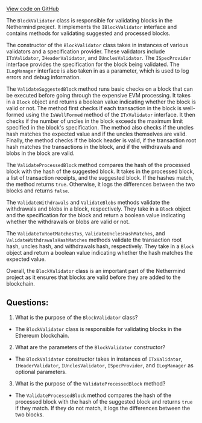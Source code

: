[View code on GitHub](https://github.com/NethermindEth/nethermind/src/Nethermind/Nethermind.Consensus/Validators/BlockValidator.cs)

The `BlockValidator` class is responsible for validating blocks in the Nethermind project. It implements the `IBlockValidator` interface and contains methods for validating suggested and processed blocks. 

The constructor of the `BlockValidator` class takes in instances of various validators and a specification provider. These validators include `ITxValidator`, `IHeaderValidator`, and `IUnclesValidator`. The `ISpecProvider` interface provides the specification for the block being validated. The `ILogManager` interface is also taken in as a parameter, which is used to log errors and debug information.

The `ValidateSuggestedBlock` method runs basic checks on a block that can be executed before going through the expensive EVM processing. It takes in a `Block` object and returns a boolean value indicating whether the block is valid or not. The method first checks if each transaction in the block is well-formed using the `IsWellFormed` method of the `ITxValidator` interface. It then checks if the number of uncles in the block exceeds the maximum limit specified in the block's specification. The method also checks if the uncles hash matches the expected value and if the uncles themselves are valid. Finally, the method checks if the block header is valid, if the transaction root hash matches the transactions in the block, and if the withdrawals and blobs in the block are valid.

The `ValidateProcessedBlock` method compares the hash of the processed block with the hash of the suggested block. It takes in the processed block, a list of transaction receipts, and the suggested block. If the hashes match, the method returns `true`. Otherwise, it logs the differences between the two blocks and returns `false`.

The `ValidateWithdrawals` and `ValidateBlobs` methods validate the withdrawals and blobs in a block, respectively. They take in a `Block` object and the specification for the block and return a boolean value indicating whether the withdrawals or blobs are valid or not.

The `ValidateTxRootMatchesTxs`, `ValidateUnclesHashMatches`, and `ValidateWithdrawalsHashMatches` methods validate the transaction root hash, uncles hash, and withdrawals hash, respectively. They take in a `Block` object and return a boolean value indicating whether the hash matches the expected value.

Overall, the `BlockValidator` class is an important part of the Nethermind project as it ensures that blocks are valid before they are added to the blockchain.
## Questions: 
 1. What is the purpose of the `BlockValidator` class?
- The `BlockValidator` class is responsible for validating blocks in the Ethereum blockchain.

2. What are the parameters of the `BlockValidator` constructor?
- The `BlockValidator` constructor takes in instances of `ITxValidator`, `IHeaderValidator`, `IUnclesValidator`, `ISpecProvider`, and `ILogManager` as optional parameters.

3. What is the purpose of the `ValidateProcessedBlock` method?
- The `ValidateProcessedBlock` method compares the hash of the processed block with the hash of the suggested block and returns `true` if they match. If they do not match, it logs the differences between the two blocks.